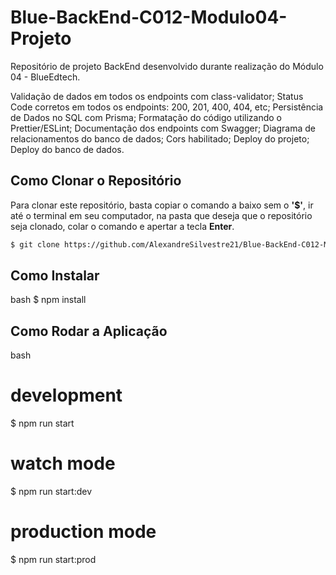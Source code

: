 # Blue-BackEnd-C012-Modulo04-Projeto
Repositório de projeto BackEnd desenvolvido durante realização do Módulo 04 - BlueEdtech.

Validação de dados em todos os endpoints com class-validator;
Status Code corretos em todos os endpoints: 200, 201, 400, 404, etc;
Persistência de Dados no SQL com Prisma;
Formatação do código utilizando o Prettier/ESLint;
Documentação dos endpoints com Swagger;
Diagrama de relacionamentos do banco de dados;
Cors habilitado;
Deploy do projeto;
Deploy do banco de dados.

## Como Clonar o Repositório

Para clonar este repositório, basta copiar o comando a baixo sem o <b>'$'</b>, ir até o terminal em seu computador, na pasta que deseja que o repositório seja clonado, colar o comando e apertar a tecla <b>Enter</b>.

```bash
$ git clone https://github.com/AlexandreSilvestre21/Blue-BackEnd-C012-Modulo04-Projeto
```

## Como Instalar

bash
$ npm install


## Como Rodar a Aplicação

bash
# development
$ npm run start

# watch mode
$ npm run start:dev

# production mode
$ npm run start:prod
